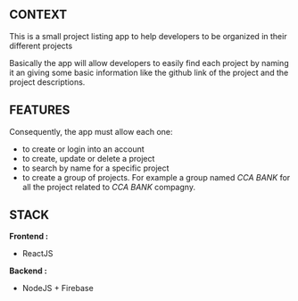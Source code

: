 ## CONTEXT

This is a small project listing app to help developers to be organized in their different projects

Basically the app will allow developers to easily find each project by naming it an giving some basic information like the github link of the project and the project descriptions.

## FEATURES

Consequently, the app must allow each one:
- to create or login into an account
- to create, update or delete a project
- to search by name for a specific project
- to create a group of projects. For example a group named _CCA BANK_ for all the project related to _CCA BANK_ compagny.

## STACK 

**Frontend :** 
- ReactJS

**Backend :**
- NodeJS + Firebase